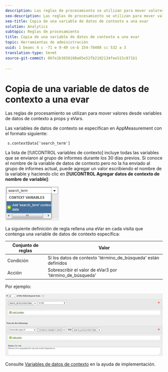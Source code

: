 ```yaml
---
description: Las reglas de procesamiento se utilizan para mover valores desde variables de datos de contexto a props y eVars.
seo-description: Las reglas de procesamiento se utilizan para mover valores desde variables de datos de contexto a props y eVars.
seo-title: Copia de una variable de datos de contexto a una evar
solution: Analytics
subtopic: Reglas de procesamiento
title: Copia de una variable de datos de contexto a una evar
topic: Herramientas de administración
uuid: 1 beaec 4 c -71 e 9-49 ce-b 154-78408 cc 532 a 3
translation-type: tm+mt
source-git-commit: 86fe1b3650100a05e52fb2102134fee515c871b1

---
```



# Copia de una variable de datos de contexto a una evar

Las reglas de procesamiento se utilizan para mover valores desde variables de datos de contexto a props y eVars.

Las variables de datos de contexto se especifican en AppMeasurement con el formato siguiente:

```
 s.contextData['search_term']
```

La lista de [!UICONTROL variables de contexto] incluye todas las variables que se enviaron al grupo de informes durante los 30 días previos. Si conoce el nombre de la variable de datos de contexto pero no la ha enviado al grupo de informes actual, puede agregar un valor escribiendo el nombre de la variable y haciendo clic en **[!UICONTROL Agregar datos de contexto de nombre de variable]**:

![](assets/add-context-variable.png)

La siguiente definición de regla rellena una eVar en cada visita que contenga una variable de datos de contexto específica:

| Conjunto de reglas | Valor |
|---|---|
| Condición | Si los datos de contexto 'término_de_búsqueda' están definidos |
| Acción | Sobrescribir el valor de eVar3 por 'término_de_búsqueda' |

Por ejemplo:

![](assets/set-context-data.png)

Consulte [Variables de datos de contexto](https://marketing.adobe.com/resources/help/en_US/sc/implement/index.html?f=context_data_variables) en la ayuda de implementación.
